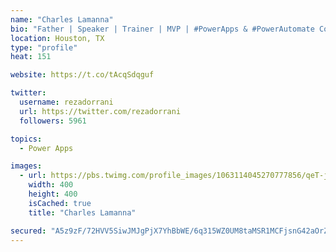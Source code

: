 ```yaml
---
name: "Charles Lamanna"
bio: "Father | Speaker | Trainer | MVP | #PowerApps & #PowerAutomate Community Super User | YouTuber Right-pointing triangle http://youtube.com/c/rezadorrani | Learn - Share - Clockwise rightwards and leftwards open circle arrows"
location: Houston, TX
type: "profile"
heat: 151

website: https://t.co/tAcqSdqguf

twitter:
  username: rezadorrani
  url: https://twitter.com/rezadorrani
  followers: 5961

topics:
  - Power Apps

images:
  - url: https://pbs.twimg.com/profile_images/1063114045270777856/qeT-jpWr_400x400.jpg
    width: 400
    height: 400
    isCached: true
    title: "Charles Lamanna"

secured: "A5z9zF/72HVV5SiwJMJgPjX7YhBbWE/6q315WZ0UM8taMSR1MCFjsnG42aOrZR0w5jH7Etfwa3Nd02DxN5Pgki+lKje6JH0pJIShlcuOnb+fAADZShPUienWJMcKnjR+spqa0Z3C0bQQuSAQSIjC40xY8e4EiEIvqesxpUBqhM9QRle3EpkFB1todc5GPFjjNkSNqfoOvAhMt2+JVcXaCGTpasPnV6cJr2wSvGwul8AbSl6r06z9sxeMPEcsC85C/XahsIN5WqWEC7g+G0E5qMM1zpvIS1a+6nBx0kiFlsDOUB8p7BaQnMVYmb1+hkof9aQhX6os3aYg5A2RqWWdQ3ZL39+e3gbCfqqZuRPgr+mCbyQI2rEKdYa4h4deHamaPcsh0lQgrZCz+Oll/ro6WHsqHVLUCLjY2u+226I3vpY=;fZX8YodLsKID/NbUQqT4Kw=="
---
```


